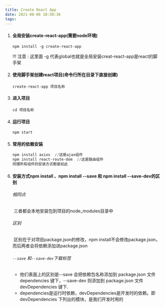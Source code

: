 ```yaml
---
title: Create React App
date: 2021-08-06 18:50:36
tags:
---
```


1. #### 全局安装create-react-app(需要node环境)

   ```
   npm install -g create-react-app
   ```

   !!! 注意 : 这里面  -g   代表global也就是全局安装creat-react-app是react的脚手架

2. #### 使用脚手架创建react项目(命令行所在目录下直接创建)

   ```
   create-react-app 项目名称
   ```

3. #### 进入项目

   ```
   cd 项目名称
   ```

4. #### 运行项目

   ```
   npm start
   ```

5. #### 常用的依赖安装

   ```powershell
   npm install axios  //这是ajax组件
   npm install react-route-dom  //这是路由组件
   同理所有组件的安装方式都是如此
   ```

6. #### 安装方式npm install 、npm install --save 和 npm install --save-dev的区别

   ###### 相同点

   ​	三者都会本地安装包到项目的node_modules目录中

   ###### 区别

   ​	区别在于对项目package.json的修改，npm install不会修改package.json，而后两者会将依赖添加进package.json

   ###### `--save` 和`--save-dev`下载标签

   - 他们表面上的区别是--save 会把依赖包名称添加到 package.json 文件 dependencies 键下，--save-dev 则添加到 package.json 文件 devDependencies 键下.
   - dependencies是运行时依赖，devDependencies是开发时的依赖。即devDependencies 下列出的模块，是我们开发时用的
